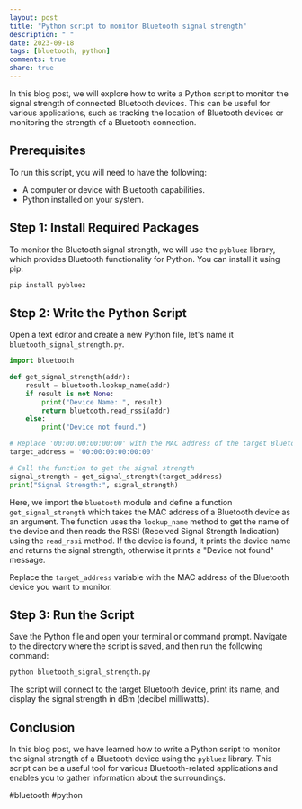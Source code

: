 ```yaml
---
layout: post
title: "Python script to monitor Bluetooth signal strength"
description: " "
date: 2023-09-18
tags: [bluetooth, python]
comments: true
share: true
---
```


In this blog post, we will explore how to write a Python script to monitor the signal strength of connected Bluetooth devices. This can be useful for various applications, such as tracking the location of Bluetooth devices or monitoring the strength of a Bluetooth connection.

## Prerequisites
To run this script, you will need to have the following:

- A computer or device with Bluetooth capabilities.
- Python installed on your system.

## Step 1: Install Required Packages

To monitor the Bluetooth signal strength, we will use the `pybluez` library, which provides Bluetooth functionality for Python. You can install it using pip:

```python
pip install pybluez
```

## Step 2: Write the Python Script

Open a text editor and create a new Python file, let's name it `bluetooth_signal_strength.py`. 

```python
import bluetooth

def get_signal_strength(addr):
    result = bluetooth.lookup_name(addr)
    if result is not None:
        print("Device Name: ", result)
        return bluetooth.read_rssi(addr)
    else:
        print("Device not found.")

# Replace '00:00:00:00:00:00' with the MAC address of the target Bluetooth device
target_address = '00:00:00:00:00:00'

# Call the function to get the signal strength
signal_strength = get_signal_strength(target_address)
print("Signal Strength:", signal_strength)
```

Here, we import the `bluetooth` module and define a function `get_signal_strength` which takes the MAC address of a Bluetooth device as an argument. The function uses the `lookup_name` method to get the name of the device and then reads the RSSI (Received Signal Strength Indication) using the `read_rssi` method. If the device is found, it prints the device name and returns the signal strength, otherwise it prints a "Device not found" message.

Replace the `target_address` variable with the MAC address of the Bluetooth device you want to monitor.

## Step 3: Run the Script

Save the Python file and open your terminal or command prompt. Navigate to the directory where the script is saved, and then run the following command:

```bash
python bluetooth_signal_strength.py
```

The script will connect to the target Bluetooth device, print its name, and display the signal strength in dBm (decibel milliwatts).

## Conclusion

In this blog post, we have learned how to write a Python script to monitor the signal strength of a Bluetooth device using the `pybluez` library. This script can be a useful tool for various Bluetooth-related applications and enables you to gather information about the surroundings.

#bluetooth #python